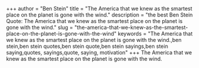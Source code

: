 +++
author = "Ben Stein"
title = "The America that we knew as the smartest place on the planet is gone with the wind."
description = "the best Ben Stein Quote: The America that we knew as the smartest place on the planet is gone with the wind."
slug = "the-america-that-we-knew-as-the-smartest-place-on-the-planet-is-gone-with-the-wind"
keywords = "The America that we knew as the smartest place on the planet is gone with the wind.,ben stein,ben stein quotes,ben stein quote,ben stein sayings,ben stein saying,quotes, sayings,quote, saying, motivation"
+++
The America that we knew as the smartest place on the planet is gone with the wind.
